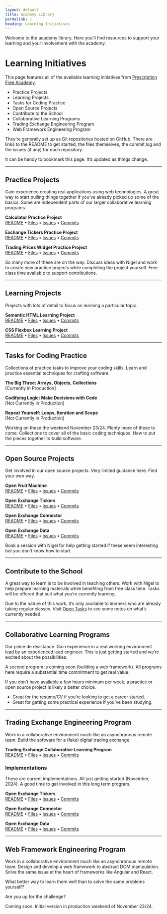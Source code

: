 ```yaml
---
layout: default
title: Academy Library
permalink: /
heading: Learning Initiatives
---
```


Welcome to the academy library. Here you’ll find resources to support your learning and your involvement with the academy.

# Learning Initiatives

This page features all of the available learning initiatives from [Prescription Free Academy](https://prescriptionfree.academy/).

- Practice Projects
- Learning Projects
- Tasks for Coding Practice
- Open Source Projects
- Contribute to the School
- Collaborative Learning Programs
- Trading Exchange Engineering Program
- Web Framework Engineering Program
 
They’re generally set up as Git repositories hosted on GitHub. There are links to the README to get started, the files themselves, the commit log and the issues (if any) for each repository.

It can be handy to bookmark this page. It’s updated as things change.

---

## Practice Projects

Gain experience creating real applications using web technologies. A great way to start pulling things together if you’ve already picked up some of the basics. Some are independent parts of our larger collaborative learning programs.

**Calculator Practice Project**    
[README](https://github.com/pecknigel/calculator-practice-project/blob/main/README.md)
• [Files](https://github.com/pecknigel/calculator-practice-project)
• [Issues](https://github.com/pecknigel/calculator-practice-project/issues)
• [Commits](https://github.com/pecknigel/calculator-practice-project/commits/main/)

**Exchange Tickers Practice Project**    
[README](https://github.com/pecknigel/exchange-tickers-practice-project/blob/main/README.md)
• [Files](https://github.com/pecknigel/exchange-tickers-practice-project)
• [Issues](https://github.com/pecknigel/exchange-tickers-practice-project/issues)
• [Commits](https://github.com/pecknigel/exchange-tickers-practice-project/commits/main/)

**Trading Prices Widget Practice Project**    
[README](https://github.com/pecknigel/trading-prices-widget-practice-project/blob/main/README.md)
• [Files](https://github.com/pecknigel/trading-prices-widget-practice-project)
• [Issues](https://github.com/pecknigel/trading-prices-widget-practice-project/issues)
• [Commits](https://github.com/pecknigel/trading-prices-widget-practice-project/commits/main/)

So many more of these are on the way. Discuss ideas with Nigel and work to create new practice projects while completing the project yourself. Free class time available to support contributions.

---

## Learning Projects

Projects with lots of detail to focus on learning a particular topic.

**Semantic HTML Learning Project**    
[README](https://github.com/pecknigel/semantic-html-learning-project/blob/main/README.md)
• [Files](https://github.com/pecknigel/semantic-html-learning-project)
• [Issues](https://github.com/pecknigel/semantic-html-learning-project/issues)
• [Commits](https://github.com/pecknigel/semantic-html-learning-project/commits/main/)

**CSS Flexbox Learning Project**    
[README](https://github.com/pecknigel/css-flexbox-learning-project/blob/main/README.md)
• [Files](https://github.com/pecknigel/css-flexbox-learning-project)
• [Issues](https://github.com/pecknigel/css-flexbox-learning-project/issues)
• [Commits](https://github.com/pecknigel/css-flexbox-learning-project/commits/main/)

---
 
## Tasks for Coding Practice

Collections of practice tasks to improve your coding skills. Learn and practice essential techniques for crafting software.

**The Big Three: Arrays, Objects, Collections**    
[Currently in Production]

**Codifying Logic: Make Decisions with Code**    
[Not Currently in Production]

**Repeat Yourself: Loops, Iteration and Scope**    
[Not Currently in Production]

Working on these the weekend November 23/24. Plenty more of these to come. Collections to cover all of the basic coding techniques. How to put the pieces together to build software.

---
 
## Open Source Projects

Get involved in our open source projects. Very limited guidance here. Find your own way.

**Open Fruit Machine**    
[README](https://github.com/pecknigel/open-fruit-machine/blob/main/README.md)
• [Files](https://github.com/pecknigel/open-fruit-machine)
• [Issues](https://github.com/pecknigel/open-fruit-machine/issues)
• [Commits](https://github.com/pecknigel/open-fruit-machine/commits/main/)

**Open Exchange Tickers**    
[README](https://github.com/pecknigel/open-exchange-tickers/blob/main/README.md)
• [Files](https://github.com/pecknigel/open-exchange-tickers)
• [Issues](https://github.com/pecknigel/open-exchange-tickers/issues)
• [Commits](https://github.com/pecknigel/open-exchange-tickers/commits/main/)

**Open Exchange Connector**    
[README](https://github.com/pecknigel/open-exchange-connector/blob/main/README.md)
• [Files](https://github.com/pecknigel/open-exchange-connector)
• [Issues](https://github.com/pecknigel/open-exchange-connector/issues)
• [Commits](https://github.com/pecknigel/open-exchange-connector/commits/main/)

**Open Exchange Data**    
[README](https://github.com/pecknigel/open-exchange-data/blob/main/README.md)
• [Files](https://github.com/pecknigel/open-exchange-data)
• [Issues](https://github.com/pecknigel/open-exchange-data/issues)
• [Commits](https://github.com/pecknigel/open-exchange-data/commits/main/)

Book a session with Nigel for help getting started if these seem interesting but you don’t know how to start.

---

## Contribute to the School

A great way to learn is to be involved in teaching others. Work with Nigel to help prepare learning materials while benefiting from free class time. Tasks will be offered  that suit what you’re currently learning.

Due to the nature of this work, it’s only available to learners who are already taking regular classes. Visit [Open Tasks](/open-tasks) to see some notes on what’s currently needed.

---

## Collaborative Learning Programs

Our pièce de résistance. Gain experience in a real working environment lead by an experienced lead engineer. This is just getting started and we’re excited about the possibilities.

A second program is coming soon (building a web framework). All programs here require a substantial time commitment to get real value.

If you don’t have available a few hours minimum per week, a practice or open source project is likely a better choice.

- Great for the resume/CV if you’re looking to get a career started.
- Great for getting some practical experience if you’ve been studying.

---

## Trading Exchange Engineering Program

Work in a collaborative environment much like an asynchronous remote team. Build the software for a (fake) digital trading exchange.

**Trading Exchange Collaborative Learning Program**    
[README](https://github.com/pecknigel/trading-exchange-collaborative-learning/blob/main/README.md)
• [Files](https://github.com/pecknigel/trading-exchange-collaborative-learning)
• [Issues](https://github.com/pecknigel/trading-exchange-collaborative-learning/issues)
• [Commits](https://github.com/pecknigel/trading-exchange-collaborative-learning/commits/main/)

### Implementations

These are current implementations. All just getting started (November, 2024). A good time to get involved in this long term  program.

**Open Exchange Tickers**    
[README](https://github.com/pecknigel/open-exchange-tickers/blob/main/README.md)
• [Files](https://github.com/pecknigel/open-exchange-tickers)
• [Issues](https://github.com/pecknigel/open-exchange-tickers/issues)
• [Commits](https://github.com/pecknigel/open-exchange-tickers/commits/main/)

**Open Exchange Connector**    
[README](https://github.com/pecknigel/open-exchange-connector/blob/main/README.md)
• [Files](https://github.com/pecknigel/open-exchange-connector)
• [Issues](https://github.com/pecknigel/open-exchange-connector/issues)
• [Commits](https://github.com/pecknigel/open-exchange-connector/commits/main/)

**Open Exchange Data**    
[README](https://github.com/pecknigel/open-exchange-data/blob/main/README.md)
• [Files](https://github.com/pecknigel/open-exchange-data)
• [Issues](https://github.com/pecknigel/open-exchange-data/issues)
• [Commits](https://github.com/pecknigel/open-exchange-data/commits/main/)

---

## Web Framework Engineering Program

Work in a collaborative environment much like an asynchronous remote team. Design and develop a web framework to abstract DOM manipulation. Solve the same issue at the heart of frameworks like Angular and React.

What better way to learn them well than to solve the same problems yourself?

Are you up for the challenge?

Coming soon. Initial version in production weekend of November 23/24.
